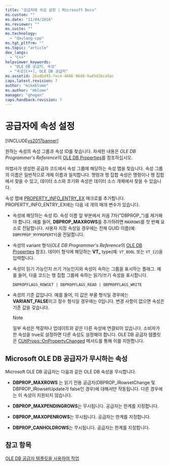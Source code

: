 ```yaml
---
title: "공급자에 속성 설정 | Microsoft Docs"
ms.custom: ""
ms.date: "11/04/2016"
ms.reviewer: ""
ms.suite: ""
ms.technology: 
  - "devlang-cpp"
ms.tgt_pltfrm: ""
ms.topic: "article"
dev_langs: 
  - "C++"
helpviewer_keywords: 
  - "OLE DB 공급자, 속성"
  - "속성[C++], OLE DB 공급자"
ms.assetid: 26a8b493-7ec4-4686-96d0-9ad5d2bca5ac
caps.latest.revision: 7
author: "mikeblome"
ms.author: "mblome"
manager: "ghogen"
caps.handback.revision: 7
---
```

# 공급자에 속성 설정
[!INCLUDE[vs2017banner](../../assembler/inline/includes/vs2017banner.md)]

원하는 속성의 속성 그룹과 속성 ID를 찾습니다.  자세한 내용은 *OLE DB Programmer's Reference*의 [OLE DB Properties](https://msdn.microsoft.com/en-us/library/ms722734.aspx)를 참조하십시오.  
  
 마법사가 생성한 공급자 코드에서 속성 그룹에 해당하는 속성 맵을 찾습니다.  속성 그룹의 이름은 일반적으로 개체 이름과 일치합니다.  명령과 행 집합 속성은 명령이나 행 집합에서 찾을 수 있고, 데이터 소스와 초기화 속성은 데이터 소스 개체에서 찾을 수 있습니다.  
  
 속성 맵에 [PROPERTY\_INFO\_ENTRY\_EX](../../data/oledb/property-info-entry-ex.md) 매크로를 추가합니다.  PROPERTY\_INFO\_ENTRY\_EX에는 다음 네 개의 매개 변수가 있습니다.  
  
-   속성에 해당하는 속성 ID.  속성 이름 앞 부분에서 처음 7자\("DBPROP\_"\)를 제거해야 합니다.  예를 들어, **DBPROP\_MAXROWS**를 추가하려면 `MAXROWS`를 첫 번째 요소로 전달합니다.  사용자 지정 속성일 경우에는 전체 GUID 이름\(예: `DBMYPROP_MYPROPERTY`\)을 전달합니다.  
  
-   속성의 variant 형식\(*OLE DB Programmer's Reference*의 [OLE DB Properties](https://msdn.microsoft.com/en-us/library/ms722734.aspx) 참조\).  데이터 형식에 해당하는 **VT\_** type\(예: `VT_BOOL` 또는 `VT_I2`\)을 입력합니다.  
  
-   속성이 읽기 가능인지 쓰기 가능인지와 속성이 속하는 그룹을 표시하는 플래그.  예를 들어, 다음 코드는 행 집합 그룹에 속하는 읽기\/쓰기 속성을 표시합니다.  
  
    ```  
    DBPROPFLAGS_ROWSET | DBPROPFLAGS_READ | DBPROPFLAGS_WRITE  
    ```  
  
-   속성의 기준 값입니다.  예를 들어, 이 값은 부울 형식일 경우에는 **VARIANT\_FALSE**이고 정수 형식일 경우에는 0입니다.  변경 사항이 없으면 속성은 기준 값을 갖습니다.  
  
    > [!NOTE]
    >  일부 속성은 책갈피나 업데이트와 같은 다른 속성에 연결되어 있습니다.  소비자가 한 속성을 true로 설정하면 다른 속성도 설정해야 합니다.  OLE DB 공급자 템플릿은 [CUtlProps::OnPropertyChanged](../../data/oledb/cutlprops-onpropertychanged.md) 메서드를 통해 이를 지원합니다.  
  
## Microsoft OLE DB 공급자가 무시하는 속성  
 Microsoft OLE DB 공급자는 다음과 같은 OLE DB 속성을 무시합니다.  
  
-   **DBPROP\_MAXROWS** 는 읽기 전용 공급자\(DBPROP\_IRowsetChange 및 DBPROP\_IRowsetUpdate가 false인 경우\)에 대해서만 작동됩니다. 다른 경우에는 이 속성이 지원되지 않습니다.  
  
-   **DBPROP\_MAXPENDINGROWS**는 무시됩니다. 공급자는 한계를 지정합니다.  
  
-   **DBPROP\_MAXOPENROWS**는 무시됩니다. 공급자는 한계를 지정합니다.  
  
-   **DBPROP\_CANHOLDROWS**는 무시됩니다. 공급자는 한계를 지정합니다.  
  
## 참고 항목  
 [OLE DB 공급자 템플릿을 사용하여 작업](../../data/oledb/working-with-ole-db-provider-templates.md)